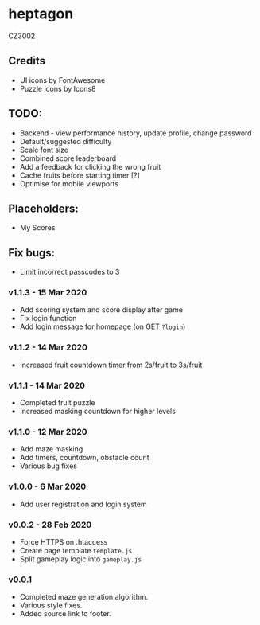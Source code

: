 # heptagon
CZ3002

## Credits
- UI icons by FontAwesome
- Puzzle icons by Icons8

## TODO: 
- Backend - view performance history, update profile, change password
- Default/suggested difficulty
- Scale font size 
- Combined score leaderboard
- Add a feedback for clicking the wrong fruit
- Cache fruits before starting timer [?]
- Optimise for mobile viewports

## Placeholders: 
- My Scores

## Fix bugs: 
- Limit incorrect passcodes to 3

### v1.1.3 - 15 Mar 2020
- Add scoring system and score display after game
- Fix login function
- Add login message for homepage (on GET `?login`)

### v1.1.2 - 14 Mar 2020
- Increased fruit countdown timer from 2s/fruit to 3s/fruit

### v1.1.1 - 14 Mar 2020
- Completed fruit puzzle
- Increased masking countdown for higher levels

### v1.1.0 - 12 Mar 2020
- Add maze masking
- Add timers, countdown, obstacle count
- Various bug fixes

### v1.0.0 - 6 Mar 2020
- Add user registration and login system

### v0.0.2 - 28 Feb 2020
- Force HTTPS on .htaccess
- Create page template `template.js` 
- Split gameplay logic into `gameplay.js`

### v0.0.1
- Completed maze generation algorithm. 
- Various style fixes. 
- Added source link to footer.